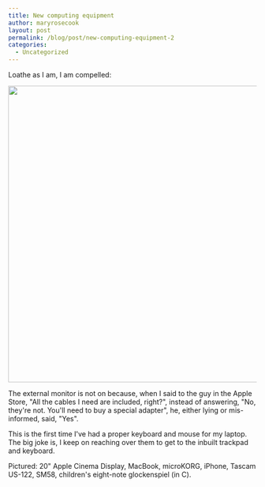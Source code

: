 ```yaml
---
title: New computing equipment
author: maryrosecook
layout: post
permalink: /blog/post/new-computing-equipment-2
categories:
  - Uncategorized
---
```

Loathe as I am, I am compelled:

<img src="http://www.werenotthecoolkids.com/images/IMG_0328.jpg" width="600" />

The external monitor is not on because, when I said to the guy in the Apple Store, "All the cables I need are included, right?", instead of answering, "No, they're not. You'll need to buy a special adapter", he, either lying or mis-informed, said, "Yes".

This is the first time I've had a proper keyboard and mouse for my laptop. The big joke is, I keep on reaching over them to get to the inbuilt trackpad and keyboard.

Pictured: 20" Apple Cinema Display, MacBook, microKORG, iPhone, Tascam US-122, SM58, children's eight-note glockenspiel (in C).

